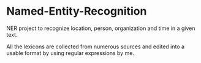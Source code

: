 # Named-Entity-Recognition

NER project to recognize location, person, organization and time in a given text.

All the lexicons are collected from numerous sources and edited into a usable format by using regular expressions by me.

